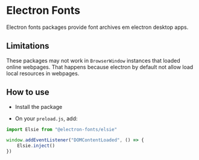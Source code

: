 # Electron Fonts

Electron fonts packages provide font archives em electron desktop apps.

## Limitations

These packages may not work in `BrowserWindow` instances that loaded online webpages. That happens because electron by default not allow load local resources in webpages.

## How to use

* Install the package

* On your `preload.js`, add:

```ts
import Elsie from "@electron-fonts/elsie"

window.addEventListener("DOMContentLoaded", () => {
    Elsie.inject()
})
```